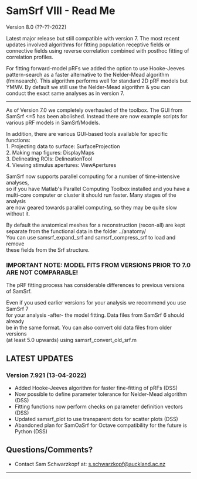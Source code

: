 # SamSrf VIII - Read Me
Version 8.0 (??-??-2022)

Latest major release but still compatible with version 7. The most recent updates
involved algorithms for fitting population receptive fields or connective fields 
using reverse correlation combined with posthoc fitting of correlation profiles.

For fitting forward-model pRFs we added the option to use Hooke-Jeeves pattern-search 
as a faster alternative to the Nelder-Mead algorithm (fminsearch). This algorithm
performs well for standard 2D pRF models but YMMV. By default we still use the 
Nelder-Mead algorithm & you can conduct the exact same analyses as in version 7. 

------

As of Version 7.0 we completely overhauled of the toolbox. The GUI from SamSrf <=5 
has been abolished. Instead there are now example scripts for various pRF models 
in SamSrf/Models.   

In addition, there are various GUI-based tools available for specific functions:  
    1. Projecting data to surface:  SurfaceProjection  
    2. Making map figures:          DisplayMaps  
    3. Delineating ROIs:            DelineationTool  
    4. Viewing stimulus apertures:  ViewApertures

SamSrf now supports parallel computing for a number of time-intensive analyses,  
so if you have Matlab's Parallel Computing Toolbox installed and you have a  
multi-core computer or cluster it should run faster. Many stages of the analysis  
are now geared towards parallel computing, so they may be quite slow without it.  

By default the anatomical meshes for a reconstruction (recon-all) are kept  
separate from the functional data in the folder ../anatomy/  
You can use samsrf_expand_srf and samsrf_compress_srf to load and remove  
these fields from the Srf structure.  

### IMPORTANT NOTE: MODEL FITS FROM VERSIONS PRIOR TO 7.0 ARE NOT COMPARABLE!  
The pRF fitting process has considerable differences to previous versions of SamSrf.  

Even if you used earlier versions for your analysis we recommend you use SamSrf 7  
for your analysis -after- the model fitting. Data files from SamSrf 6 should already  
be in the same format. You can also convert old data files from older versions  
(at least 5.0 upwards) using samsrf_convert_old_srf.m   

## LATEST UPDATES 

### Version 7.921 (13-04-2022)  
- Added Hooke-Jeeves algorithm for faster fine-fitting of pRFs (DSS)  
- Now possible to define parameter tolerance for Nelder-Mead algorithm (DSS)  
- Fitting functions now perform checks on parameter definition vectors (DSS)  
- Updated samsrf_plot to use transparent dots for scatter plots (DSS)  
- Abandoned plan for SamOaSrf for Octave compatibility for the future is Python (DSS)  

## Questions/Comments?
* Contact Sam Schwarzkopf at: s.schwarzkopf@auckland.ac.nz

------
